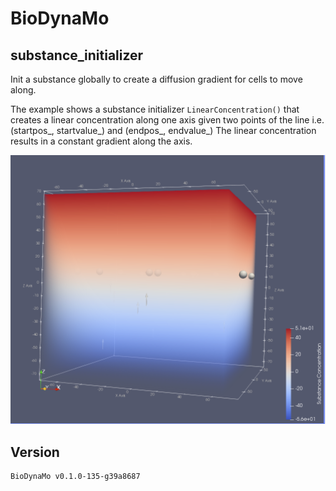 # BioDynaMo
## substance_initializer

Init a substance globally to create a diffusion gradient for cells to move along.

The example shows a substance initializer `LinearConcentration()` that creates a linear concentration along one axis given two points of the line i.e. (startpos_, startvalue_) and (endpos_, endvalue_)
The linear concentration results in a constant gradient along the axis. 

![Image of Yaktocat](doc/img/linear_concentration.png)

## Version
```
BioDynaMo v0.1.0-135-g39a8687
```
